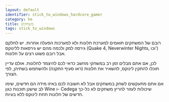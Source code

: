 ```yaml
---
layout: default
identifier: stick_to_windows_hardcore_gamer
category: he
title: משחקים
tags: stick_to_windows
---
```


 רובם של המשחקים תואמים למערכת חלונות ולא למערכות הפעלה אחרות.
יש לחלקם גירסה למק ולכמה מהם יש גירסאות ללינוקס
(Quake 4, Neverwinter Nights, וכו') אבל רובם פשוט רצים על חלונות.

לכן, אם אתם מבלים זמן רב במשחקי מחשב כדאי לכם להיצמד לחלונות. אולם עדיין תוכלו
להתקין לינוקס, להשאיר את חלונות (ראו סעיף התקנה) ולהשתמש בשתיהן, לפי הצורך.

אם אתם מתעקשים לשחק במשחקים אבל לא חשובה לכם באיזו מידה הם חדשים, שימו לב שישנן תוכנות כגון Wine ו-
Cedega שיכולות לעזור להריץ משחקים לא כל-כך חדשים של חלונות תחת לינוקס ללא בעיות.

